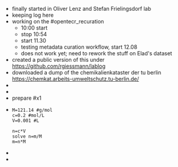 - finally started in Oliver Lenz and Stefan Frielingsdorf lab
- keeping log here
- working on the #opentecr_recuration
	- 10:00 start
	- stop 10:54
	- start 11.30
	- testing metadata curation workflow, start 12.08
	- does not work yet; need to rework the stuff on Elad's dataset
- created a public version of this under https://github.com/rgiessmann/lablog
- downloaded a dump of the chemikalienkataster der tu berlin https://chemkat.arbeits-umweltschutz.tu-berlin.de/
-
-
- prepare #x1
- ```calc
  M=121.14 #g/mol
  c=0.2 #mol/L
  V=0.001 #L
  
  n=c*V
  solve n=m/M
  m=n*M
  ```
-
-
